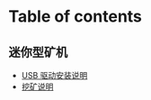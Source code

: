# Table of contents

## 迷你型矿机

* [USB 驱动安装说明](mi-ni-xing-kuang-ji/usb-qu-dong-an-zhuang-shuo-ming.md)
* [挖矿说明](mi-ni-xing-kuang-ji/wa-kuang-shuo-ming.md)